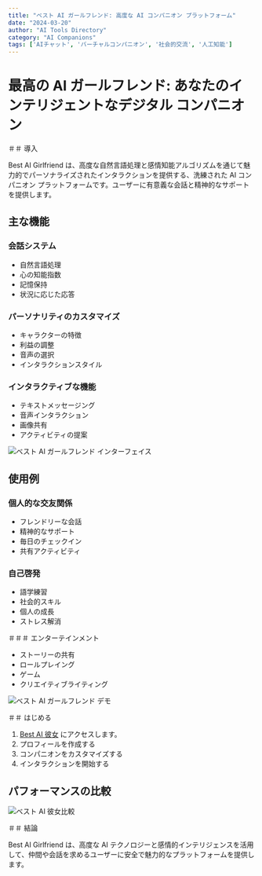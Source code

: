 ```yaml
---
title: "ベスト AI ガールフレンド: 高度な AI コンパニオン プラットフォーム"
date: "2024-03-20"
author: "AI Tools Directory"
category: "AI Companions"
tags: ['AIチャット', 'バーチャルコンパニオン', '社会的交流', '人工知能']
---
```

# 最高の AI ガールフレンド: あなたのインテリジェントなデジタル コンパニオン

＃＃ 導入

Best AI Girlfriend は、高度な自然言語処理と感情知能アルゴリズムを通じて魅力的でパーソナライズされたインタラクションを提供する、洗練された AI コンパニオン プラットフォームです。ユーザーに有意義な会話と精神的なサポートを提供します。

## 主な機能

### 会話システム
- 自然言語処理
- 心の知能指数
- 記憶保持
- 状況に応じた応答

### パーソナリティのカスタマイズ
- キャラクターの特徴
- 利益の調整
- 音声の選択
- インタラクションスタイル

### インタラクティブな機能
- テキストメッセージング
- 音声インタラクション
- 画像共有
- アクティビティの提案

![ベスト AI ガールフレンド インターフェイス](/imgs/best-ai-girlfriend/interface.jpg)

## 使用例

### 個人的な交友関係
- フレンドリーな会話
- 精神的なサポート
- 毎日のチェックイン
- 共有アクティビティ

### 自己啓発
- 語学練習
- 社会的スキル
- 個人の成長
- ストレス解消

＃＃＃ エンターテインメント
- ストーリーの共有
- ロールプレイング
- ゲーム
- クリエイティブライティング

![ベスト AI ガールフレンド デモ](/imgs/best-ai-girlfriend/demo.jpg)

＃＃ はじめる

1. [Best AI 彼女](https://best-ai-girlfriend.com) にアクセスします。
2. プロフィールを作成する
3. コンパニオンをカスタマイズする
4. インタラクションを開始する

## パフォーマンスの比較

![ベスト AI 彼女比較](/imgs/best-ai-girlfriend/comparison.jpg)

＃＃ 結論

Best AI Girlfriend は、高度な AI テクノロジーと感情的インテリジェンスを活用して、仲間や会話を求めるユーザーに安全で魅力的なプラットフォームを提供します。